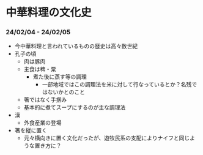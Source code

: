 # 中華料理の文化史

### 24/02/04 - 24/02/05
- 今中華料理と言われているものの歴史は高々数世紀
- 孔子の頃
    - 肉は豚肉
    - 主食は稗・粟
        - 煮た後に蒸す等の調理
            - 一部地域ではこの調理法を米に対して行なっているとか？名残ではないかとのこと
    - 箸ではなく手掴み
    - 基本的に煮てスープにするのが主な調理法
- 漢
    - 外食産業の登場
- 箸を縦に置く
    - 元々横向きに置く文化だったが、遊牧民系の支配によりナイフと同じような置き方に？

